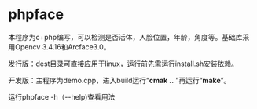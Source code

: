# phpface

本程序为c+php编写，可以检测是否活体，人脸位置，年龄，角度等。基础库采用Opencv 3.4.16和Arcface3.0。

发行版：dest目录可直接应用于linux，运行前先需运行install.sh安装依赖。

开发版：主程序为demo.cpp，进入build运行“**cmak ..** ”再运行“**make**”。

运行phpface -h（--help)查看用法